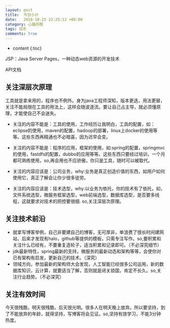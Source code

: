 ```yaml
---
layout: post
title:  今日小计
date:   2018-10-25 22:25:12 +08:00
category: 心路历程
tags: 日志
comments: true
---
```


* content
{:toc}

JSP：Java Server Pages，一种动态web资源的开发技术




API文档

## 关注深层次原理

工具就是拿来用的，程序也不例外。身为java工程师深知，版本更迭，用法更替，关注不能局限在工具的用法上，这样会随波逐流。要让自己占主导，就必须懂原理，才能使自己不会迷失。

* 关注的内容不能是：工具的使用，工作经历让我明白，工具的配置，如：eclipse的使用，maven的配置，hadoop的部署，linux上docker的使用等等。这些东西再精通也不必暗喜，因为迟早会变。
* 关注的内容不能是：程序的应用，框架的使用，如:spring的配置，springmvc的使用，fastdfs的配置，dubbo的应用等等。这些东西只要经过培训，一个月都可熟练使用，so,再会用也不应骄傲，你只是工具，随时可以被取代。

* 关注的内容应该是：公司业务，why:业务是真正创造价值的东西，如用户如何使用它，真正了解会让你少很多徒劳。
* 关注的内容应该是：技术选型，why:以业务为依托，你的技术有了依托，如，文件系统选型，微服务框架选型，web前端选型，数据库选型，是否要多线程，这就要求对技术的把控要很细.
so,关注深层次原理。

## 关注技术前沿

* 就拿写博客举例，自己非要建自己的博客，无可厚非，单浪费了很长时间建网站，后来才发现有halo，github等提供的模板，只需专注写作。so,要积累和关注什么已经有，不要重复造轮子，适当积累和记录即可。（不必深究细节）
* jdk最新特性，spring最新的支持，微服务的最新动态和架构等等，会使你对已有架构有启发，更新自己的技术。（深究）
* 领域方向，参加最新的架构师大会发现，人工智能已经很多公司运用，新的数据库知识，云计算，就要适当了解，否则就是闭关锁国，肯定不长久。so,关注行业趋势。（不必深究）

## 关注有效时间

今天很残酷，明天很残酷，后天很光明。很多人在明天晚上放弃。所以要坚持，到了不能放弃的年龄，就得坚持，写博客将会见证。so,坚持有效学习，不能3分钟热度。

